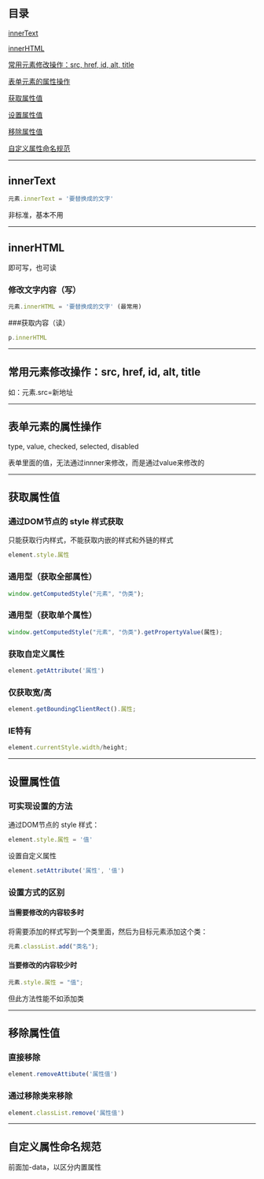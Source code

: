 # 

## 目录

[innerText](#jump1)

[innerHTML](#jump2)

[常用元素修改操作：src, href, id, alt, title](#jump3)

[表单元素的属性操作](#jump4)

[获取属性值](#jump5)

[设置属性值](#jump6)

[移除属性值](#jump7)

[自定义属性命名规范](#jump8)

---	

<span id="jump1"></span>

## innerText

```javascript
元素.innerText = '要替换成的文字'
```

非标准，基本不用

---

<span id="jump2"></span>

## innerHTML

即可写，也可读

### 修改文字内容（写）

```javascript
元素.innerHTML = '要替换成的文字' (最常用)
```

###获取内容（读）

```javascript
p.innerHTML
```

---

<span id="jump3"></span>

## 常用元素修改操作：src, href, id, alt, title

如：元素.src=新地址

---

<span id="jump4"></span>

## 表单元素的属性操作

type, value, checked, selected, disabled

表单里面的值，无法通过innner来修改，而是通过value来修改的

---

<span id="jump5"></span>

## 获取属性值

### 通过DOM节点的 style 样式获取

只能获取行内样式，不能获取内嵌的样式和外链的样式

```javascript
element.style.属性
```

### 通用型（获取全部属性）

```javascript
window.getComputedStyle("元素", "伪类");
```

### 通用型（获取单个属性）

```javascript
window.getComputedStyle("元素", "伪类").getPropertyValue(属性);
```

### 获取自定义属性

```javascript
element.getAttribute('属性') 
```

### 仅获取宽/高

```javascript
element.getBoundingClientRect().属性;
```

### IE特有

```javascript
element.currentStyle.width/height;
```

---

<span id="jump6"></span>

## 设置属性值

### 可实现设置的方法

通过DOM节点的 style 样式：

```javascript
element.style.属性 = '值' 
```

设置自定义属性

```javascript
element.setAttribute('属性', '值') 

```

### 设置方式的区别

#### 当需要修改的内容较多时

将需要添加的样式写到一个类里面，然后为目标元素添加这个类：

```javascript
元素.classList.add("类名");
```

#### 当要修改的内容较少时

```javascript
元素.style.属性 = "值";
```

但此方法性能不如添加类

---

<span id="jump7"></span>

## 移除属性值

### 直接移除

```javascript
element.removeAttibute('属性值')
```

### 通过移除类来移除

```javascript
element.classList.remove('属性值')
```

---

<span id="jump8"></span>

## 自定义属性命名规范

前面加-data，以区分内置属性
